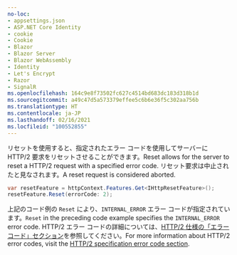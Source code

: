 ```yaml
---
no-loc:
- appsettings.json
- ASP.NET Core Identity
- cookie
- Cookie
- Blazor
- Blazor Server
- Blazor WebAssembly
- Identity
- Let's Encrypt
- Razor
- SignalR
ms.openlocfilehash: 164c9e8f73502fc627c4514bd683dc183d318b1d
ms.sourcegitcommit: a49c47d5a573379effee5c6b6e36f5c302aa756b
ms.translationtype: HT
ms.contentlocale: ja-JP
ms.lasthandoff: 02/16/2021
ms.locfileid: "100552855"
---
```

<span data-ttu-id="36211-101">リセットを使用すると、指定されたエラー コードを使用してサーバーに HTTP/2 要求をリセットさせることができます。</span><span class="sxs-lookup"><span data-stu-id="36211-101">Reset allows for the server to reset a HTTP/2 request with a specified error code.</span></span> <span data-ttu-id="36211-102">リセット要求は中止されたと見なされます。</span><span class="sxs-lookup"><span data-stu-id="36211-102">A reset request is considered aborted.</span></span>

```csharp
var resetFeature = httpContext.Features.Get<IHttpResetFeature>();
resetFeature.Reset(errorCode: 2);
```

<span data-ttu-id="36211-103">上記のコード例の `Reset` により、`INTERNAL_ERROR` エラー コードが指定されています。</span><span class="sxs-lookup"><span data-stu-id="36211-103">`Reset` in the preceding code example specifies the `INTERNAL_ERROR` error code.</span></span> <span data-ttu-id="36211-104">HTTP/2 エラー コードの詳細については、[HTTP/2 仕様の「エラーコード」セクション](https://tools.ietf.org/html/rfc7540#page-50)を参照してください。</span><span class="sxs-lookup"><span data-stu-id="36211-104">For more information about HTTP/2 error codes, visit the [HTTP/2 specification error code section](https://tools.ietf.org/html/rfc7540#page-50).</span></span>
